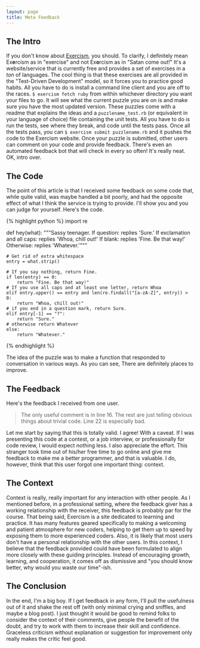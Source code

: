 ```yaml
---
layout: page
title: Meta Feedback
---
```


## The Intro

If you don't know about [Exercism](https://exercism.io), you should.  To clarify, I definitely mean Ex**e**rcism as in "exercise" and not Ex**o**rcism as in "Satan come out!"  It's a website/service that is currently free and provides a set of exercises in a *ton* of languages.  The cool thing is that these exercises are all provided in the "Test-Driven Development" model, so it forces you to practice good habits.  All you have to do is install a command line client and you are off to the races.  `$ exercism fetch ruby` from within whichever directory you want your files to go.  It will see what the current puzzle you are on is and make sure you have the most updated version.  These puzzles come with a readme that explains the ideas and a `puzzlename_test.rb` (or equivalent in your language of choice) file containing the unit tests.  All you have to do is run the tests, see where they break, and code until the tests pass.  Once all the tests pass, you can `$ exercism submit puzzlename.rb` and it pushes the code to the Exercism website.  Once your puzzle is submitted, other users can comment on your code and provide feedback.  There's even an automated feedback bot that will check in every so often!  It's really neat.  OK, intro over.

## The Code

The point of this article is that I received some feedback on some code that, while quite valid, was maybe handled a bit poorly, and had the opposite effect of what I think the service is trying to provide.  I'll show you and you can judge for yourself.  Here's the code.

{% highlight python %}
import re

def hey(what):
	"""Sassy teenager.  If question: replies 'Sure.'
						If exclamation and all caps: replies 'Whoa, chill out!'
						If blank: replies 'Fine. Be that way!'
						Otherwise: replies 'Whatever.'"""

	# Get rid of extra whitespace
	entry = what.strip()

	# If you say nothing, return Fine.
	if len(entry) == 0:
		return "Fine. Be that way!"
	# If you use all caps and at least one letter, return Whoa
	elif entry.upper() == entry and len(re.findall("[a-zA-Z]", entry)) > 0:
		return "Whoa, chill out!"
	# if you end in a question mark, return Sure.
	elif entry[-1] == "?":
		return "Sure."
	# otherwise return Whatever
	else:
		return "Whatever."
{% endhighlight %}

The idea of the puzzle was to make a function that responded to conversation in various ways.  As you can see, There are definitely places to improve.

## The Feedback

Here's the feedback I received from one user.

> The only useful comment is in line 16. The rest are just telling obvious things about trivial code. Line 22 is especially bad.

Let me start by saying that this is totally valid.  I agree!  With a caveat.  If I was presenting this code at a contest, or a job interview, or professionally for code review, I would expect nothing less.  I also appreciate the effort.  This stranger took time out of his/her free time to go online and give me feedback to make me a better programmer, and that is valuable.  I do, however, think that this user forgot one important thing: context.

## The Context

Context is really, really important for any interaction with other people.  As I mentioned before, in a professional setting, where the feedback giver has a working relationship with the receiver, this feedback is probably par for the course.  That being said, Exercism is a site dedicated to learning and practice.  It has many features geared specifically to making a welcoming and patient atmosphere for new coders, helping to get them up to speed by exposing them to more experienced coders.  Also, it is likely that most users don't have a personal relationship with the other users.  In this context, I believe that the feedback provided could have been formulated to align more closely with these guiding principles.  Instead of encouraging growth, learning, and cooperation, it comes off as dismissive and "you should know better, why would you waste our time"-ish.

## The Conclusion

In the end, I'm a big boy.  If I get feedback in any form, I'll pull the usefulness out of it and shake the rest off (with only minimal crying and sniffles, and maybe a blog post).  I just thought it would be good to remind folks to consider the context of their comments, give people the benefit of the doubt, and try to work with them to increase their skill and confidence.  Graceless criticism without explanation or suggestion for improvement only really makes the critic feel good.